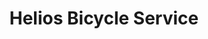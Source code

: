 ---
title: "Helios Bicycle Service"
url: /colorado-springs/helios-bicycle-service/
shop: Fahrrad
---